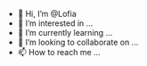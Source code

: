 - 👋 Hi, I’m @Lofia
- 👀 I’m interested in ...
- 🌱 I’m currently learning ...
- 💞️ I’m looking to collaborate on ...
- 📫 How to reach me ...

<!---
Lofia/Lofia is a ✨ special ✨ repository because its `README.md` (this file) appears on your GitHub profile.
You can click the Preview link to take a look at your changes.
--->
